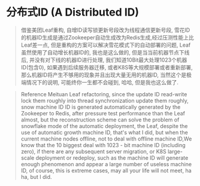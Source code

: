 # **分布式ID (A Distributed ID)**
> 借鉴美团Leaf重构, 自增ID读写锁更新号段改为线程通信更新号段, 雪花ID的机器ID生成是通过Zookeeper自动生成改为Redis生成,经过压测性能上比Leaf差一点, 但是重构的方案可以解决雪花模式下的自动部署的问题, Leaf虽然使用了自动增长机器ID的, 我也是这么做的, 但是当当前机器节点下线后, 并没有对下线的机器ID进行处理, 我们知道10Bit最大处理1023个机器ID(包含0), 如果遇到后续服务器迁移, 或者K8S等大规模部署或者重新部署, 那么机器ID将产生不够用的现象并且出现大量无用的机器ID, 当然这个是极端情况下的说明, 可能终你一生都不会碰到, 哈哈, 但是我也这么做了.

>Reference Meituan Leaf refactoring, since the update ID read-write lock them roughly into thread synchronization update them roughly, snow machine ID ID is generated automatically generated by the Zookeeper to Redis, after pressure test performance than the Leaf almost, but the reconstruction scheme can solve the problem of snowflake mode of the automatic deployment, the Leaf, despite the use of automatic growth machine ID, that's what I did, but when the current machine nodes offline, not to deal with offline machine ID,We know that the 10 biggest deal with 1023 - bit machine ID (including zero), if there are any subsequent server migration, or K8S large-scale deployment or redeploy, such as the machine ID will generate enough phenomenon and appear a large number of useless machine ID, of course, this is extreme cases, may all your life will not meet, ha ha, but I did.